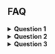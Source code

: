 ## FAQ
<details>
    <summary markdown="0"><strong>Question 1</strong></summary>
  <div markdown="1">

### heading

1. A numbered
2. list
  * With some
  * Sub bullets
    
  </div>
</details>

<details>
  <summary markdown="0"><strong>Question 2</strong></summary>
  <div markdown="1">

### heading

1. A numbered
2. list
  * With some
  * Sub bullets
    
  </div>
</details>

<details>
    <summary markdown="0"><strong>Question 3</strong></summary>
  <div markdown="1">

### heading

1. A numbered
2. list
  * With some
  * Sub bullets
    
  </div>
</details>
